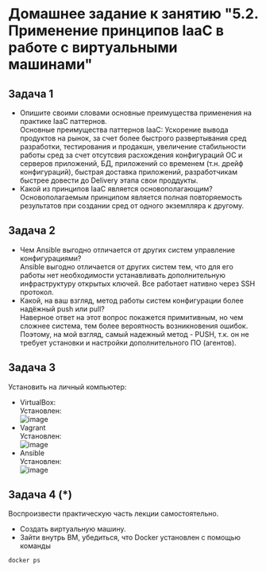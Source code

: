 
# Домашнее задание к занятию "5.2. Применение принципов IaaC в работе с виртуальными машинами"
## Задача 1
- Опишите своими словами основные преимущества применения на практике IaaC паттернов.  
Основные преимущества паттернов IaaC:
Ускорение вывода продуктов на рынок, за счет более быстрого развертывания сред разработки, тестирования и продакшн, увеличение стабильности работы сред за счет отсутсвия расхождения конфигураций ОС и серверов приложений, БД, приложений со временем (т.н. дрейф конфигураций), быстрая доставка приложений, разработчикам быстрее довести до Delivery этапа свои проддукты.
- Какой из принципов IaaC является основополагающим? 
Основополагаемым принципом является полная повторяемость результатов при создании сред от одного экземпляра к другому.
## Задача 2
- Чем Ansible выгодно отличается от других систем управление конфигурациями?  
Ansible выгодно отличается от других систем тем, что для его работы нет необходимости устанавливать дополнительную инфраструктуру открытых ключей. Все работает нативно через SSH протокол.
- Какой, на ваш взгляд, метод работы систем конфигурации более надёжный push или pull?  
Наверное ответ на этот вопрос покажется примитивным, но чем сложнее система, тем более вероятность возникновения ошибок. Поэтому, на мой взгляд, самый надежный метод - PUSH, т.к. он не требует установки и настройки дополнительного ПО (агентов).  
## Задача 3
Установить на личный компьютер:
- VirtualBox:  
Установлен:  
![image](https://user-images.githubusercontent.com/22905019/151974388-8630429f-1b4e-487f-bd4d-824ca5faf3a0.png)
- Vagrant  
Установлен:  
![image](https://user-images.githubusercontent.com/22905019/151974528-ded443ed-1c8c-4b93-9e77-4cab14a312a6.png)
- Ansible  
Установлен:  
![image](https://user-images.githubusercontent.com/22905019/151977967-f0698941-cff5-49cd-a1e3-5c64838ed5c5.png)
## Задача 4 (*)
Воспроизвести практическую часть лекции самостоятельно.
- Создать виртуальную машину.
- Зайти внутрь ВМ, убедиться, что Docker установлен с помощью команды
```
docker ps
```
